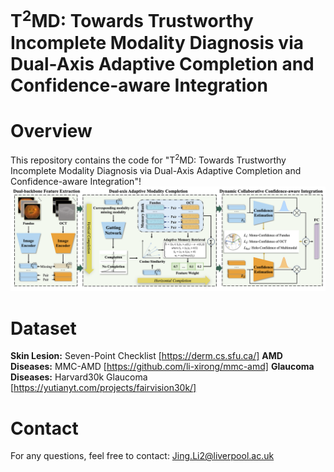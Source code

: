 # T<sup>2</sup>MD: Towards Trustworthy Incomplete Modality Diagnosis via Dual-Axis Adaptive Completion and Confidence-aware Integration
# Overview
This repository contains the code for "T<sup>2</sup>MD: Towards Trustworthy Incomplete Modality Diagnosis via Dual-Axis Adaptive Completion and Confidence-aware Integration"!
![Formula](/img/overall.png)
# Dataset
**Skin Lesion:** Seven-Point Checklist [https://derm.cs.sfu.ca/]
**AMD Diseases:** MMC-AMD [https://github.com/li-xirong/mmc-amd]
**Glaucoma Diseases:** Harvard30k Glaucoma [https://yutianyt.com/projects/fairvision30k/]
# Contact
For any questions, feel free to contact: Jing.Li2@liverpool.ac.uk
